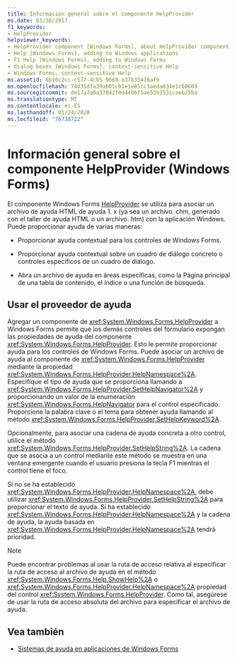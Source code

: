 ```yaml
---
title: Información general sobre el componente HelpProvider
ms.date: 03/30/2017
f1_keywords:
- HelpProvider
helpviewer_keywords:
- HelpProvider component [Windows Forms], about HelpProvider component
- Help [Windows Forms], adding to Windows applications
- F1 Help [Windows Forms], adding to Windows Forms
- dialog boxes [Windows Forms], context-sensitive Help
- Windows Forms, context-sensitive Help
ms.assetid: 6b10c2cc-c577-4cb5-9669-e37b33416af9
ms.openlocfilehash: 74d35dfa39a605cb1e1e85cc3aeda834e1c60669
ms.sourcegitcommit: de17a7a0a37042f0d4406f5ae5393531caeb25ba
ms.translationtype: MT
ms.contentlocale: es-ES
ms.lasthandoff: 01/24/2020
ms.locfileid: "76738722"
---
```

# <a name="helpprovider-component-overview-windows-forms"></a>Información general sobre el componente HelpProvider (Windows Forms)
El componente Windows Forms [HelpProvider](helpprovider-component-windows-forms.md) se utiliza para asociar un archivo de ayuda HTML de ayuda 1. x (ya sea un archivo. chm, generado con el taller de ayuda HTML o un archivo. htm) con la aplicación Windows. Puede proporcionar ayuda de varias maneras:  
  
- Proporcionar ayuda contextual para los controles de Windows Forms.  
  
- Proporcionar ayuda contextual sobre un cuadro de diálogo concreto o controles específicos de un cuadro de diálogo.  
  
- Abra un archivo de ayuda en áreas específicas, como la Página principal de una tabla de contenido, el índice o una función de búsqueda.  
  
## <a name="using-the-help-provider"></a>Usar el proveedor de ayuda  
 Agregar un componente de <xref:System.Windows.Forms.HelpProvider> a Windows Forms permite que los demás controles del formulario expongan las propiedades de ayuda del componente <xref:System.Windows.Forms.HelpProvider>. Esto le permite proporcionar ayuda para los controles de Windows Forms. Puede asociar un archivo de ayuda al componente de <xref:System.Windows.Forms.HelpProvider> mediante la propiedad <xref:System.Windows.Forms.HelpProvider.HelpNamespace%2A>. Especifique el tipo de ayuda que se proporciona llamando a <xref:System.Windows.Forms.HelpProvider.SetHelpNavigator%2A> y proporcionando un valor de la enumeración <xref:System.Windows.Forms.HelpNavigator> para el control especificado. Proporcione la palabra clave o el tema para obtener ayuda llamando al método <xref:System.Windows.Forms.HelpProvider.SetHelpKeyword%2A>.  
  
 Opcionalmente, para asociar una cadena de ayuda concreta a otro control, utilice el método <xref:System.Windows.Forms.HelpProvider.SetHelpString%2A>. La cadena que se asocia a un control mediante este método se muestra en una ventana emergente cuando el usuario presiona la tecla F1 mientras el control tiene el foco.  
  
 Si no se ha establecido <xref:System.Windows.Forms.HelpProvider.HelpNamespace%2A>, debe utilizar <xref:System.Windows.Forms.HelpProvider.SetHelpString%2A> para proporcionar el texto de ayuda. Si ha establecido <xref:System.Windows.Forms.HelpProvider.HelpNamespace%2A> y la cadena de ayuda, la ayuda basada en <xref:System.Windows.Forms.HelpProvider.HelpNamespace%2A> tendrá prioridad.  
  
> [!NOTE]
> Puede encontrar problemas al usar la ruta de acceso relativa al especificar la ruta de acceso al archivo de ayuda en el método <xref:System.Windows.Forms.Help.ShowHelp%2A> o <xref:System.Windows.Forms.HelpProvider.HelpNamespace%2A> propiedad del control <xref:System.Windows.Forms.HelpProvider>. Como tal, asegúrese de usar la ruta de acceso absoluta del archivo para especificar el archivo de ayuda.  
  
## <a name="see-also"></a>Vea también

- [Sistemas de ayuda en aplicaciones de Windows Forms](../advanced/help-systems-in-windows-forms-applications.md)
